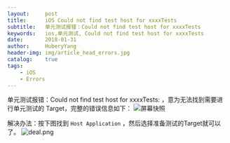 ```yaml
--- 
layout:     post                      
title:      iOS Could not find test host for xxxxTests
subtitle:   单元测试报错：Could not find test host for xxxxTests  
keywords:   ios,单元测试, Could not find test host for xxxxTests
date:       2018-01-31                  
author:     HuberyYang                
header-img: img/article_head_errors.jpg
catalog:    true                     
tags:                             
    - iOS
    - Errors 
---
```


单元测试报错：Could not find test host for xxxxTests: ，意为无法找到需要进行单元测试的 Target，完整的错误信息如下：
![屏幕快照](http://upload-images.jianshu.io/upload_images/2475558-b354c616e439b697.png?imageMogr2/auto-orient/strip%7CimageView2/2/w/1240)

解决办法：按下图找到 `Host Application` ，然后选择准备测试的Target就可以了。
![deal.png](http://upload-images.jianshu.io/upload_images/2475558-ab1cde08e464a837.png?imageMogr2/auto-orient/strip%7CimageView2/2/w/1240)

